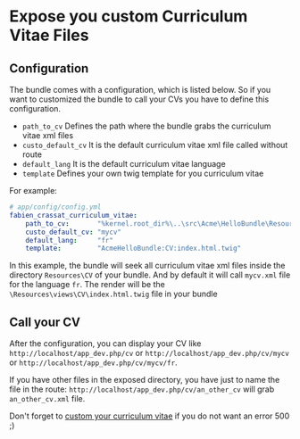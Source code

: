 # Expose you custom Curriculum Vitae Files

## Configuration

The bundle comes with a configuration, which is listed below.
So if you want to customized the bundle to call your CVs you have to define this configuration.

*   ```path_to_cv```
    Defines the path where the bundle grabs the curriculum vitae xml files
*   ```custo_default_cv```
    It is the default curriculum vitae xml file called without route
*   ```default_lang```
    It is the default curriculum vitae language
*   ```template```
    Defines your own twig template for you curriculum vitae

For example:
``` yml
# app/config/config.yml
fabien_crassat_curriculum_vitae:
    path_to_cv:       "%kernel.root_dir%\..\src\Acme\HelloBundle\Resources\CV"
    custo_default_cv: "mycv"
    default_lang:     "fr"
    template:         "AcmeHelloBundle:CV:index.html.twig"
```
In this example, the bundle will seek all curriculum vitae xml files inside the directory ```Resources\CV``` of your bundle. And by default it will call ```mycv.xml``` file for the language ```fr```. The render will be the ```\Resources\views\CV\index.html.twig``` file in your bundle

## Call your CV

After the configuration, you can display your CV like `http://localhost/app_dev.php/cv` or `http://localhost/app_dev.php/cv/mycv` or `http://localhost/app_dev.php/cv/mycv/fr`.

If you have other files in the exposed directory, you have just to name the file in the route: `http://localhost/app_dev.php/cv/an_other_cv` will grab `an_other_cv.xml` file.

Don't forget to [custom your curriculum vitae](https://github.com/fabiencrassat/CurriculumVitaeBundle/blob/master/Resources/doc/custom_cv_file.md) if you do not want an error 500 ;)
